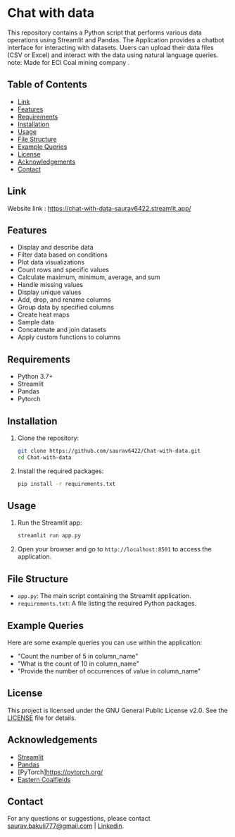 # Chat with data

This repository contains a Python script that performs various data operations using Streamlit and Pandas.
The Application provides a chatbot interface for interacting with datasets. 
Users can upload their data files (CSV or Excel) and interact with the data using natural language queries.
note: Made for ECl Coal mining company .
## Table of Contents

- [Link](#link)
- [Features](#features)
- [Requirements](#requirements)
- [Installation](#installation)
- [Usage](#usage)
- [File Structure](#file-structure)
- [Example Queries](#example-queries)
- [License](#license)
- [Acknowledgements](#acknowledgements)
- [Contact](#contact)

## Link

Website link :
https://chat-with-data-saurav6422.streamlit.app/

## Features

- Display and describe data
- Filter data based on conditions
- Plot data visualizations
- Count rows and specific values
- Calculate maximum, minimum, average, and sum
- Handle missing values
- Display unique values
- Add, drop, and rename columns
- Group data by specified columns
- Create heat maps
- Sample data
- Concatenate and join datasets
- Apply custom functions to columns

## Requirements

- Python 3.7+
- Streamlit
- Pandas
- Pytorch

## Installation

1. Clone the repository:
    ```bash
    git clone https://github.com/saurav6422/Chat-with-data.git
    cd Chat-with-data
    ```

2. Install the required packages:
    ```bash
    pip install -r requirements.txt
    ```

## Usage

1. Run the Streamlit app:
    ```bash
    streamlit run app.py
    ```

2. Open your browser and go to `http://localhost:8501` to access the application.

## File Structure

- `app.py`: The main script containing the Streamlit application.
- `requirements.txt`: A file listing the required Python packages.

## Example Queries

Here are some example queries you can use within the application:

- "Count the number of 5 in column_name"
- "What is the count of 10 in column_name"
- "Provide the number of occurrences of value in column_name"

## License

This project is licensed under the GNU General Public License v2.0. See the [LICENSE](LICENSE) file for details.

## Acknowledgements

- [Streamlit](https://www.streamlit.io/)
- [Pandas](https://pandas.pydata.org/)
- [PyTorch]https://pytorch.org/
- [Eastern Coalfields](https://www.easterncoal.nic.in/)

## Contact

For any questions or suggestions, please contact saurav.bakuli777@gmail.com | [Linkedin](https://www.linkedin.com/in/sauravbakuli/).

